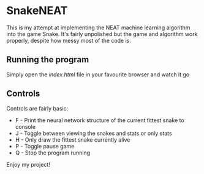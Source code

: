 # SnakeNEAT

This is my attempt at implementing the NEAT machine learning algorithm into the game Snake.
It's fairly unpolished but the game and algorithm work properly, despite how messy most of the code is.

## Running the program

Simply open the _index.html_ file in your favourite browser and watch it go

## Controls

Controls are fairly basic:

- F - Print the neural network structure of the current fittest snake to console
- J - Toggle between viewing the snakes and stats or only stats
- H - Only draw the fittest snake currently alive
- P - Toggle pause game
- Q - Stop the program running

Enjoy my project!
